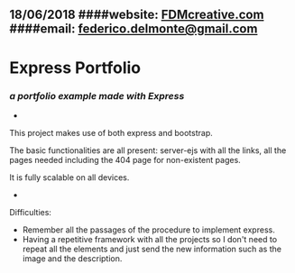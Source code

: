 18/06/2018
####website: [FDMcreative.com](http://www.fdmcreative.com) 
####email: [federico.delmonte@gmail.com](federico.delmonte@gmail.com)
---
# Express Portfolio
### *a portfolio example made with Express*
-

This project makes use of both express and bootstrap.

The basic functionalities are all present: server-ejs with all the links, all the pages needed including the 404 page for non-existent pages.

It is fully scalable on all devices.

-

Difficulties:

- Remember all the passages of the procedure to implement express.
- Having a repetitive framework with all the projects so I don't need to repeat all the elements and just send the new information such as the image and the description.